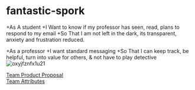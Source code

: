 # fantastic-spork
+As A student
+I Want to know if my professor has seen, read, plans to respond to my email
+So That I am not left in the dark, its transparent, anxiety and frustration reduced.

+As a professor
+I want standard messaging
+So That I can keep track, be helpful, turn into value for others, & not have to play detective
![oxyjfznfx1u21](https://user-images.githubusercontent.com/89217492/134563543-45b610d8-6746-4667-bdb5-f2e32a3a9b4f.jpg)

[Team Product Proposal](https://github.com/sydkeet/fantastic-spork/wiki/Team-Product-Proposal)\
[Team Attributes](https://github.com/sydkeet/fantastic-spork/wiki/Team-Attributes)
